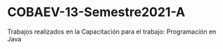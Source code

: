 # COBAEV-13-Semestre2021-A
Trabajos realizados en la Capacitación para el trabajo: Programación en Java
